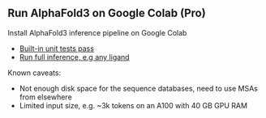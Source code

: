 ## Run AlphaFold3 on Google Colab (Pro)
Install AlphaFold3 inference pipeline on Google Colab
- [Built-in unit tests pass](https://colab.research.google.com/github/jurgjn/alphafold3-polymer-bonds/blob/master/colab/run_alphafold3_tests.ipynb)
- [Run full inference, e.g any ligand](https://colab.research.google.com/github/jurgjn/alphafold3-polymer-bonds/blob/master/colab/run_alphafold3_inference.ipynb)

Known caveats:
- Not enough disk space for the sequence databases, need to use MSAs from elsewhere
- Limited input size, e.g. ~3k tokens on an A100 with 40 GB GPU RAM
